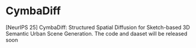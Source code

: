 # CymbaDiff
[NeurIPS 25] CymbaDiff: Structured Spatial Diffusion for Sketch-based 3D Semantic Urban Scene Generation.
The code and daaset will be released soon
